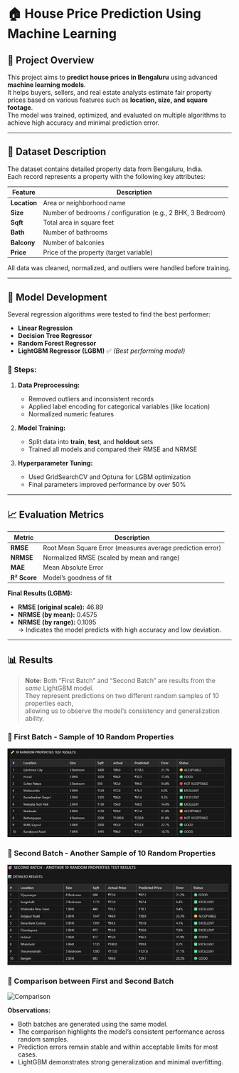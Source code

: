 # 🏠 House Price Prediction Using Machine Learning

## 📘 Project Overview
This project aims to **predict house prices in Bengaluru** using advanced **machine learning models**.  
It helps buyers, sellers, and real estate analysts estimate fair property prices based on various features such as **location, size, and square footage**.  
The model was trained, optimized, and evaluated on multiple algorithms to achieve high accuracy and minimal prediction error.

---

## 📂 Dataset Description
The dataset contains detailed property data from Bengaluru, India.  
Each record represents a property with the following key attributes:

| Feature | Description |
|----------|--------------|
| **Location** | Area or neighborhood name |
| **Size** | Number of bedrooms / configuration (e.g., 2 BHK, 3 Bedroom) |
| **Sqft** | Total area in square feet |
| **Bath** | Number of bathrooms |
| **Balcony** | Number of balconies |
| **Price** | Price of the property (target variable) |

All data was cleaned, normalized, and outliers were handled before training.

---

## 🧠 Model Development

Several regression algorithms were tested to find the best performer:

- **Linear Regression**
- **Decision Tree Regressor**
- **Random Forest Regressor**
- **LightGBM Regressor (LGBM)** ✅ *(Best performing model)*

### 🔧 Steps:
1. **Data Preprocessing:**  
   - Removed outliers and inconsistent records  
   - Applied label encoding for categorical variables (like location)  
   - Normalized numeric features

2. **Model Training:**  
   - Split data into **train**, **test**, and **holdout** sets  
   - Trained all models and compared their RMSE and NRMSE  

3. **Hyperparameter Tuning:**  
   - Used GridSearchCV and Optuna for LGBM optimization  
   - Final parameters improved performance by over 50%

---

## 📈 Evaluation Metrics

| Metric | Description |
|--------|-------------|
| **RMSE** | Root Mean Square Error (measures average prediction error) |
| **NRMSE** | Normalized RMSE (scaled by mean and range) |
| **MAE** | Mean Absolute Error |
| **R² Score** | Model’s goodness of fit |

**Final Results (LGBM):**
- **RMSE (original scale):** 46.89  
- **NRMSE (by mean):** 0.4575  
- **NRMSE (by range):** 0.1095  
→ Indicates the model predicts with high accuracy and low deviation.

---

## 📊 Results

> **Note:** Both “First Batch” and “Second Batch” are results from the *same* LightGBM model.  
> They represent predictions on two different random samples of 10 properties each,  
> allowing us to observe the model’s consistency and generalization ability.

### 🔹 First Batch - Sample of 10 Random Properties
![First Batch](https://github.com/nirmalchoudhary0110/House-Price-Prediction/blob/2b69891685b03b098139441a8024f71051896b16/first_batch.jpeg)

### 🔹 Second Batch - Another Sample of 10 Random Properties
![Second Batch](https://github.com/nirmalchoudhary0110/House-Price-Prediction/blob/1db62c4bab4a3e9ed803aab0034b8846366d4130/second_batch.jpeg)

### 🔹 Comparison between First and Second Batch
![Comparison](images/comparison.jpg)

**Observations:**
- Both batches are generated using the same model.  
- The comparison highlights the model’s consistent performance across random samples.  
- Prediction errors remain stable and within acceptable limits for most cases.  
- LightGBM demonstrates strong generalization and minimal overfitting.
